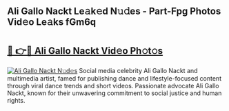 ## Ali Gallo Nackt Le𝚊k𝚎d N𝚞𝚍es - Part-Fpg Photos Vid𝚎o Le𝚊ks fGm6q

# <h2><a href="http://fbau67i.evod.top/?m=Ali+Gallo+Nackt">🔗 👉🔴 Ali Gallo Nackt Vid𝚎o Ph𝚘t𝚘s</a></h2>

[![Ali Gallo Nackt N𝚞d𝚎s](https://i.imgur.com/8V9OHl7.gif)](http://fbau67i.evod.top/?m=Ali+Gallo+Nackt)
Social media celebrity Ali Gallo Nackt and multimedia artist, famed for publishing dance and lifestyle-focused content through viral dance trends and short videos. Passionate advocate Ali Gallo Nackt, known for their unwavering commitment to social justice and human rights. 
